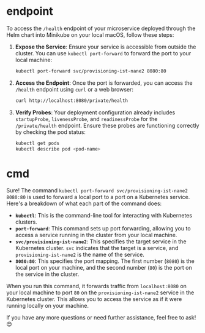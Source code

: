 # endpoint

To access the `/health` endpoint of your microservice deployed through the Helm chart into Minikube on your local macOS, follow these steps:

1. **Expose the Service**:
   Ensure your service is accessible from outside the cluster. You can use `kubectl port-forward` to forward the port to your local machine:
   ```sh
   kubectl port-forward svc/provisioning-ist-nane2 8080:80
   ```

2. **Access the Endpoint**:
   Once the port is forwarded, you can access the `/health` endpoint using `curl` or a web browser:
   ```sh
   curl http://localhost:8080/private/health
   ```

3. **Verify Probes**:
   Your deployment configuration already includes `startupProbe`, `livenessProbe`, and `readinessProbe` for the `/private/health` endpoint. Ensure these probes are functioning correctly by checking the pod status:
   ```sh
   kubectl get pods
   kubectl describe pod <pod-name>
   ```

# cmd

Sure! The command `kubectl port-forward svc/provisioning-ist-nane2 8080:80` is used to forward a local port to a port on a Kubernetes service. Here's a breakdown of what each part of the command does:

- **`kubectl`**: This is the command-line tool for interacting with Kubernetes clusters.
- **`port-forward`**: This command sets up port forwarding, allowing you to access a service running in the cluster from your local machine.
- **`svc/provisioning-ist-nane2`**: This specifies the target service in the Kubernetes cluster. `svc` indicates that the target is a service, and `provisioning-ist-nane2` is the name of the service.
- **`8080:80`**: This specifies the port mapping. The first number (`8080`) is the local port on your machine, and the second number (`80`) is the port on the service in the cluster.

When you run this command, it forwards traffic from `localhost:8080` on your local machine to port `80` on the `provisioning-ist-nane2` service in the Kubernetes cluster. This allows you to access the service as if it were running locally on your machine.

If you have any more questions or need further assistance, feel free to ask! 😊